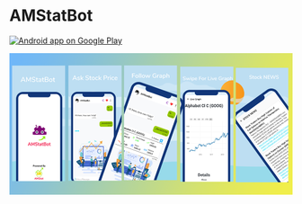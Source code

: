 # AMStatBot

<a href="https://play.google.com/store/apps/details?id=com.amstatbot&hl=en">
  <img alt="Android app on Google Play" src="https://developer.android.com/images/brand/en_app_rgb_wo_45.png" />
</a>

![AMStatBot](https://github.com/anandhamurthy/AMStatBot/blob/master/amstatbot.png)
